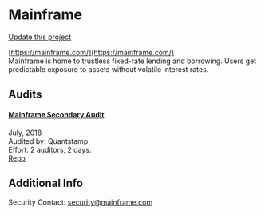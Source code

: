 
# Mainframe

[Update this project](https://github.com/ConsenSys/blockchainSecurityDB/edit/master/projects/mainframe.json)
  
[https://mainframe.com/](https://mainframe.com/)<br>
Mainframe is home to trustless fixed-rate lending and borrowing. Users get predictable exposure to assets without volatile interest rates.


## Audits



#### [Mainframe Secondary Audit](https://certificate.quantstamp.com/full/mainframe-secondary-audit)

July, 2018<br>
Audited by: Quantstamp<br>Effort: 2 auditors, 2 days.<br>
[Repo](https://github.com/MainframeHQ/contracts/tree/ERC20)
      

  



## Additional Info

Security Contact: security@mainframe.com
